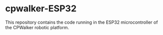 # cpwalker-ESP32
This repository contains the code running in the ESP32 microcontroller of the CPWalker robotic platform.
